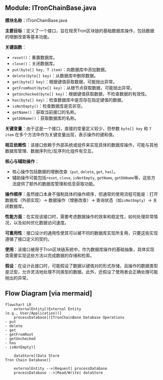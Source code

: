 ## Module: ITronChainBase.java
**模块名称**：ITronChainBase.java

**主要目标**：定义了一个接口，旨在规茨Tron区块链的基础数据库操作，包括数据的增删改查等基本功能。

**关键函数**：
- `reset()`：重置数据库。
- `close()`：关闭数据库。
- `put(byte[] key, T item)`：向数据库中添加数据。
- `delete(byte[] key)`：从数据库中删除数据。
- `get(byte[] key)`：根据键值获取数据，可能抛出异常。
- `getFromRoot(byte[] key)`：从根节点获取数据，可能抛出异常。
- `getUnchecked(byte[] key)`：根据键值获取数据，不检查数据的有效性。
- `has(byte[] key)`：检查数据库中是否存在指定键值的数据。
- `isNotEmpty()`：检查数据库是否非空。
- `getName()`：获取当前接口的名称。
- `getDbName()`：获取数据库的名称。

**关键变量**：由于这是一个接口，直接的变量定义较少，但参数 `byte[] key` 和 `T item` 在多个方法中作为关键变量出现，表示操作的键和值。

**相互依赖性**：该接口依赖于外部系统或组件来实现具体的数据库操作，可能与其他数据库管理、数据序列化/反序列化组件有交互。

**核心与辅助操作**：
- 核心操作包括数据的增删改查（`put`, `delete`, `get`, `has`）。
- 辅助操作可能包括`reset`, `close`, `isNotEmpty`, `getName`, `getDbName`等，这些方法提供了额外的数据库管理和信息获取功能。

**操作顺序**：虽然接口本身不强制具体的操作顺序，但通常的使用流程可能是：打开数据库（外部实现）→ 数据操作（增删改查）→ 查询状态（如`isNotEmpty`）→ 关闭数据库。

**性能方面**：在实现该接口时，需要考虑数据操作的效率和稳定性，如何处理异常情况，以及如何优化数据访问速度。

**可重用性**：接口设计的通用性使其可以被不同的数据库实现所复用，只要这些实现遵循了接口定义的契约。

**使用**：该接口被用于Tron区块链系统中，作为数据库操作的基础抽象，具体实现类需要实现这些方法以完成数据的存储和检索。

**假设**：在设计此接口时，可能假设了数据以键值对的形式存储，且操作的数据类型是泛型，允许灵活地处理不同类型的数据。此外，还假设了使用者会正确处理可能抛出的异常。
## Flow Diagram [via mermaid]
```mermaid
flowchart LR
    externalEntity[(External Entity
(e.g., User/Application))] 
    processDatabase[(ITronChainBase Database Operations
- put
- delete
- get
- getFromRoot
- getUnchecked
- has
- isNotEmpty)]

    dataStore[(Data Store
Tron Chain Database)]

    externalEntity -->|Request| processDatabase
    processDatabase -->|Read/Write| dataStore
```
